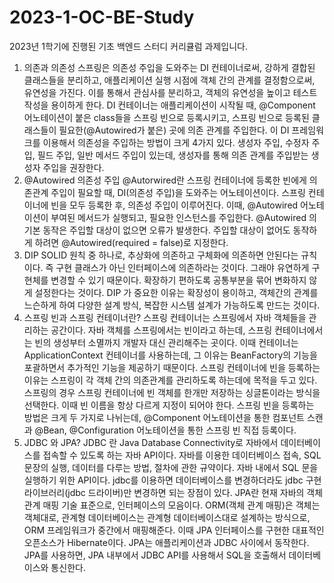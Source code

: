 # 2023-1-OC-BE-Study
2023년 1학기에 진행된 기초 백엔드 스터디 커리큘럼 과제입니다.
1. 의존과 의존성
   스프링은 의존성 주입을 도와주는 DI 컨테이너로써, 강하게 결합된 클래스들을 분리하고, 애플리케이션 실행 시점에 객체 간의 관계를 결정함으로써, 유연성을 가진다. 이를 통해서 관심사를 분리하고, 객체의 유연성을 높이고 테스트 작성을 용이하게 한다.
   DI 컨테이너는 애플리케이션이 시작될 때, @Component 어노테이션이 붙은 class들을 스프링 빈으로 등록시키고, 스프링 빈으로 등록된 클래스들이 필요한(@Autowired가 붙은) 곳에 의존 관계를 주입한다.
   이 DI 프레임워크를 이용해서 의존성을 주입하는 방법이 크게 4가지 있다. 생성자 주입, 수정자 주입, 필드 주입, 일반 메서드 주입이 있는데, 생성자를 통해 의존 관계를 주입받는 생성자 주입을 권장한다. 
2. @Autowired 의존성 주입
   @Autorwired란 스프링 컨테이너에 등록한 빈에게 의존관계 주입이 필요할 때, DI(의존성 주입)을 도와주는 어노테이션이다. 스프링 컨테이너에 빈을 모두 등록한 후, 의존성 주입이 이루어진다.
   이때, @Autowired 어노테이션이 부여된 메서드가 실행되고, 필요한 인스턴스를 주입한다.
   @Autowired 의 기본 동작은 주입할 대상이 없으면 오류가 발생한다. 주입할 대상이 없어도 동작하게 하려면 @Autowired(required = false)로 지정한다.
3. DIP
   SOLID 원칙 중 하나로, 추상화에 의존하고 구체화에 의존하면 안된다는 규칙이다. 즉 구현 클래스가 아닌 인터페이스에 의존하라는 것이다. 그래야 유연하게 구현체를 변경할 수 있기 때문이다. 확장하기 편하도록 공통부분을 묶어 변화하지 않게 설정한다는 것이다. DIP 가 중요한 이유는 확장성이 용이하고, 객체간의 관계를 느슨하게 하여 다양한 설계 방식, 복잡한 시스템 설계가 가능하도록 만드는 것이다. 
4. 스프링 빈과 스프링 컨테이너란?
   스프링 컨테이너는 스프링에서 자바 객체들을 관리하는 공간이다. 자바 객체를 스프링에서는 빈이라고 하는데, 스프링 컨테이너에서는 빈의 생성부터 소멸까지 개발자 대신 관리해주는 곳이다. 이때 컨테이너는 ApplicationContext 컨테이너를 사용하는데, 그 이유는 BeanFactory의 기능을 포괄하면서 추가적인 기능을 제공하기 때문이다.
   스프링 컨테이너에 빈을 등록하는 이유는 스프링이 각 객체 간의 의존관계를 관리하도록 하는데에 목적을 두고 있다.
   스프링의 경우 스프링 컨테이너에 빈 객체를 한개만 저장하는 싱글톤이라는 방식을 선택한다. 이때 빈 이름을 항상 다르게 지정이 되어야 한다. 스프링 빈을 등록하는 방법은 크게 두 가지로 나뉘는데, @Component 어노테이션을 통한 컴포넌트 스캔과 @Bean, @Configuration 어노테이션을 통한 스프링 빈 직접 등록이다. 
5. JDBC 와 JPA?
   JDBC 란 Java Database Connectivity로 자바에서 데이터베이스를 접속할 수 있도록 하는 자바 API이다. 자바를 이용한 데이터베이스 접속, SQL 문장의 실행, 데이터를 다루는 방법, 절차에 관한 규약이다. 자바 내에서 SQL 문을 실행하기 위한 API이다. jdbc를 이용하면 데이터베이스를 변경하더라도 jdbc 구현 라이브러리(jdbc 드라이버)만 변경하면 되는 장점이 있다. 
   JPA란 현재 자바의 객체 관계 매핑 기술 표준으로, 인터페이스의 모음이다. ORM(객체 관계 매핑)은 객체는 객체대로, 관계형 데이터베이스는 관계형 데이터베이스대로 설계하는 방식으로, ORM 프레임워크가 중간에서 매핑해준다.
   이때 JPA 인터페이스를 구현한 대표적인 오픈소스가 Hibernate이다. JPA는 애플리케이션과 JDBC 사이에서 동작한다. JPA를 사용하면, JPA 내부에서 JDBC API를 사용해서 SQL을 호출해서 데이터베이스와 통신한다.
